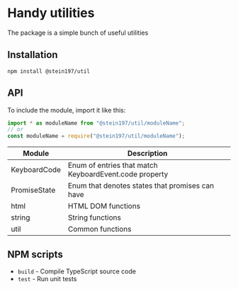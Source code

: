# Handy utilities
The package is a simple bunch of useful utilities

## Installation
```
npm install @stein197/util
```

## API
To include the module, import it like this:
```ts
import * as moduleName from "@stein197/util/moduleName";
// or
const moduleName = require("@stein197/util/moduleName");
```
| Module | Description |
|--------|-------------|
| KeyboardCode | Enum of entries that match KeyboardEvent.code property |
| PromiseState | Enum that denotes states that promises can have |
| html | HTML DOM functions |
| string | String functions |
| util | Common functions |

## NPM scripts
- `build` - Compile TypeScript source code
- `test` - Run unit tests
